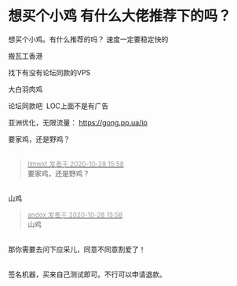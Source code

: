 # 想买个小鸡 有什么大佬推荐下的吗？


想买个小鸡。有什么推荐的吗？ 速度一定要稳定快的

搬瓦工香港

找下有没有论坛同款的VPS

大白羽肉鸡

论坛同款吧&nbsp;&nbsp;LOC上面不是有广告

亚洲优化，无限流量： <a href="https://gong.pp.ua/ip" target="_blank">https://gong.pp.ua/ip</a>

要家鸡，还是野鸡？<br />
<br />
<img src="static/image/smiley/default/tongue.gif" smilieid="7" border="0" alt="" /><img src="static/image/smiley/default/tongue.gif" smilieid="7" border="0" alt="" /><img src="static/image/smiley/default/tongue.gif" smilieid="7" border="0" alt="" />

<div class="quote"><blockquote><font size="2"><a href="https://www.hostloc.com/forum.php?mod=redirect&amp;goto=findpost&amp;pid=9364483&amp;ptid=759433" target="_blank"><font color="#999999">llmwxt 发表于 2020-10-28 15:58</font></a></font><br />
要家鸡，还是野鸡？</blockquote></div><br />
山鸡

<div class="quote"><blockquote><font size="2"><a href="https://www.hostloc.com/forum.php?mod=redirect&amp;goto=findpost&amp;pid=9364487&amp;ptid=759433" target="_blank"><font color="#999999">andox 发表于 2020-10-28 15:58</font></a></font><br />
山鸡</blockquote></div><br />
那你需要去问下应采儿，同意不同意割爱了！<br />
<br />
<img src="static/image/smiley/default/loveliness.gif" smilieid="28" border="0" alt="" />

签名机器，买来自己测试即可。不行可以申请退款。
